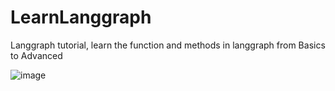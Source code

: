 # LearnLanggraph
Langgraph tutorial, learn the function and methods in langgraph from Basics to Advanced 

![image](https://github.com/user-attachments/assets/a04841b8-e4db-4062-86f0-6ff8df5e4827)
